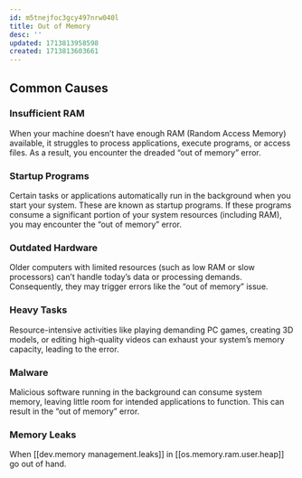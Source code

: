 ```yaml
---
id: m5tnejfoc3gcy497nrw040l
title: Out of Memory
desc: ''
updated: 1713813958598
created: 1713813603661
---
```


## Common Causes 

### Insufficient RAM

When your machine doesn’t have enough RAM (Random Access Memory) available, it struggles to process applications, execute programs, or access files. As a result, you encounter the dreaded “out of memory” error.

### Startup Programs

Certain tasks or applications automatically run in the background when you start your system. These are known as startup programs. If these programs consume a significant portion of your system resources (including RAM), you may encounter the “out of memory” error.

### Outdated Hardware

Older computers with limited resources (such as low RAM or slow processors) can’t handle today’s data or processing demands. Consequently, they may trigger errors like the “out of memory” issue.

### Heavy Tasks

Resource-intensive activities like playing demanding PC games, creating 3D models, or editing high-quality videos can exhaust your system’s memory capacity, leading to the error.

### Malware

Malicious software running in the background can consume system memory, leaving little room for intended applications to function. This can result in the “out of memory” error.

### Memory Leaks

When [[dev.memory management.leaks]] in [[os.memory.ram.user.heap]] go out of hand.